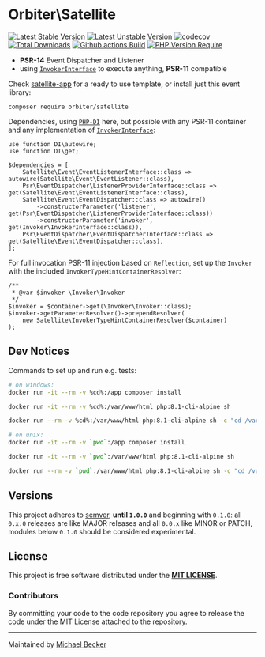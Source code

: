# Orbiter\Satellite

[![Latest Stable Version](https://poser.pugx.org/orbiter/satellite/version.svg)](https://packagist.org/packages/orbiter/satellite)
[![Latest Unstable Version](https://poser.pugx.org/orbiter/satellite/v/unstable.svg)](https://packagist.org/packages/orbiter/satellite)
[![codecov](https://codecov.io/gh/bemit/satellite/branch/master/graph/badge.svg?token=N376EQ2T5O)](https://codecov.io/gh/bemit/satellite)
[![Total Downloads](https://poser.pugx.org/orbiter/satellite/downloads.svg)](https://packagist.org/packages/orbiter/satellite)
[![Github actions Build](https://github.com/bemit/satellite/actions/workflows/blank.yml/badge.svg)](https://github.com/bemit/satellite/actions)
[![PHP Version Require](http://poser.pugx.org/orbiter/satellite/require/php)](https://packagist.org/packages/orbiter/satellite)

- **PSR-14** Event Dispatcher and Listener
- using [`InvokerInterface`](https://github.com/PHP-DI/Invoker/blob/2.0.0/src/InvokerInterface.php) to execute anything, **PSR-11** compatible

Check [satellite-app](https://github.com/bemit/satellite-app) for a ready to use template, or install just this event library:

```shell
composer require orbiter/satellite
```

Dependencies, using [`PHP-DI`](https://php-di.org/) here, but possible with any PSR-11 container and any implementation of [`InvokerInterface`](https://github.com/PHP-DI/Invoker):

```injectablephp
use function DI\autowire;
use function DI\get;

$dependencies = [
    Satellite\Event\EventListenerInterface::class => autowire(Satellite\Event\EventListener::class),
    Psr\EventDispatcher\ListenerProviderInterface::class => get(Satellite\Event\EventListenerInterface::class),
    Satellite\Event\EventDispatcher::class => autowire()
        ->constructorParameter('listener', get(Psr\EventDispatcher\ListenerProviderInterface::class))
        ->constructorParameter('invoker', get(Invoker\InvokerInterface::class)),
    Psr\EventDispatcher\EventDispatcherInterface::class => get(Satellite\Event\EventDispatcher::class),
];
```

For full invocation PSR-11 injection based on `Reflection`, set up the `Invoker` with the included `InvokerTypeHintContainerResolver`:

```injectablephp
/**
 * @var $invoker \Invoker\Invoker
 */
$invoker = $container->get(\Invoker\Invoker::class);
$invoker->getParameterResolver()->prependResolver(
    new Satellite\InvokerTypeHintContainerResolver($container)
);
```

## Dev Notices

Commands to set up and run e.g. tests:

```bash
# on windows:
docker run -it --rm -v %cd%:/app composer install

docker run -it --rm -v %cd%:/var/www/html php:8.1-cli-alpine sh

docker run --rm -v %cd%:/var/www/html php:8.1-cli-alpine sh -c "cd /var/www/html && ./vendor/bin/phpunit --testdox -c phpunit-ci.xml --bootstrap vendor/autoload.php"

# on unix:
docker run -it --rm -v `pwd`:/app composer install

docker run -it --rm -v `pwd`:/var/www/html php:8.1-cli-alpine sh

docker run --rm -v `pwd`:/var/www/html php:8.1-cli-alpine sh -c "cd /var/www/html && ./vendor/bin/phpunit --testdox -c phpunit-ci.xml --bootstrap vendor/autoload.php"
```

## Versions

This project adheres to [semver](https://semver.org/), **until `1.0.0`** and beginning with `0.1.0`: all `0.x.0` releases are like MAJOR releases and all `0.0.x` like MINOR or PATCH, modules below `0.1.0` should be considered experimental.

## License

This project is free software distributed under the [**MIT LICENSE**](LICENSE).

### Contributors

By committing your code to the code repository you agree to release the code under the MIT License attached to the repository.

***

Maintained by [Michael Becker](https://i-am-digital.eu)
